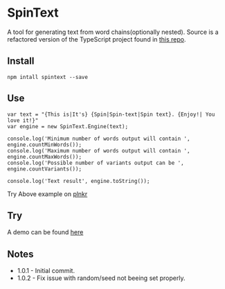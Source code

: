 # SpinText
A tool for generating text from word chains(optionally nested). Source is a refactored version of the TypeScript project found in [this repo](https://github.com/hallojoe/HalloJoe.Spin).

## Install

`npm intall spintext --save`

## Use
    var text = "{This is|It's} {Spin|Spin-text|Spin text}. {Enjoy!| You love it!}"
    var engine = new SpinText.Engine(text);
    
    console.log('Minimum number of words output will contain ', engine.countMinWords());
    console.log('Maximum number of words output will contain ', engine.countMaxWords());
    console.log('Possible number of variants output can be ', engine.countVariants());

    console.log('Text result', engine.toString());

Try Above example on [plnkr](http://plnkr.co/edit/qhuIap?p=preview)

## Try
A demo can be found [here](https://hallojoe.github.io/SpinText/)

## Notes

 - 1.0.1 - Initial commit.
 - 1.0.2 - Fix issue with random/seed not beeing set properly.
 